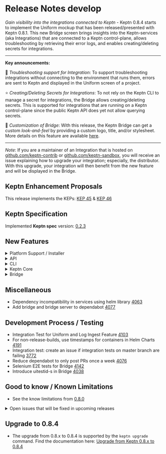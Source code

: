 # Release Notes develop

*Gain visibility into the integrations connected to Keptn* - Keptn 0.8.4 starts to implement the Uniform mockup that has been released/presented with Keptn 0.8.1. This new Bridge screen brings insights into the Keptn-services (aka Integrations) that are connected to a Keptn control-plane, allows troubleshooting by retrieving their error logs, and enables creating/deleting secrets for integrations.

---

**Key announcements:**

:tada: *Troubleshooting support for Integration*: To support troubleshooting integrations without connecting to the environment that runs them, errors are sent to Keptn and displayed in the Uniform screen of a project.

:star: *Creating/Deleting Secrets for Integrations*: To not rely on the Keptn CLI to manage a secret for integrations, the Bridge allows creating/deleting secrets. This is supported for integrations that are running on a Keptn control-plane since the public Keptn API does yet not allow querying secrets.  

:rocket: *Customization of Bridge*: With this release, the Keptn Bridge can get a custom *look-and-feel* by providing a custom logo, title, and/or stylesheet. More details on this feature are available [here](https://github.com/keptn/keptn/tree/0.8.4/bridge#custom-look-and-feel).

---

*Note*: If you are a maintainer of an Integration that is hosted on [github.com/keptn-contrib](https://github.com/keptn-contrib) or [github.com/keptn-sandbox](https://github.com/keptn-sandbox), you will receive an issue explaining how to upgrade your integration; especially, the distributor. With this upgrade, your integration will then benefit from the new feature and will be displayed in the Bridge.  

## Keptn Enhancement Proposals

This release implements the KEPs: [KEP 45](https://github.com/keptn/enhancement-proposals/pull/45) & [KEP 46](https://github.com/keptn/enhancement-proposals/pull/46) 

## Keptn Specification

Implemented **Keptn spec** version: [0.2.3](https://github.com/keptn/spec/tree/0.2.3)

## New Features

<details><summary>Platform Support / Installer</summary>
<p>

- Add readinessProbe to Helm Chart of: keptn, jmeter-service, and helm-service [3648](https://github.com/keptn/keptn/issues/3648)

</p>
</details>

<details><summary>API</summary>
<p>

- Log ingest endpoint for a Keptn-Service [4032](https://github.com/keptn/keptn/issues/4032)
- List all secrets created by secret-service [4061](https://github.com/keptn/keptn/issues/4061)
- Register/Unregister endpoint for registering a Keptn-service that connects to Keptn control-plane [4041](https://github.com/keptn/keptn/issues/4041)

</p>
</details>

<details><summary>CLI</summary>
<p>

- `keptn upgrade`: Improve help messages [3479](https://github.com/keptn/keptn/issues/3479)
- Replace `exechelper.ExecuteCommand` with `keptnutils.ExecuteCommand` [4068](https://github.com/keptn/keptn/issues/4068)
- *Fixed*: Keptn configure bridge output shows error after disabling basic auth [4154](https://github.com/keptn/keptn/issues/4154)
- *Fixed*: Trying to install a different keptn version on the cluster results in error [3959](https://github.com/keptn/keptn/issues/3959)
- *Fixed*: `keptn upgrade` getLatestKeptnRelease returns the wrong version [3841](https://github.com/keptn/keptn/issues/3841)
- *Fixed*: `keptn generate support-archive` not working on windows [4225](https://github.com/keptn/keptn/issues/4225)
- *Fixed*: `keptn uninstall` does not have any effect on cluster [3958](https://github.com/keptn/keptn/issues/3958) 

</p>
</details>

<details><summary>Keptn Core</summary>
<p>

- *general*:
  - `shkeptnspecversion` missing in many Keptn CloudEvents [3408](https://github.com/keptn/keptn/issues/3408)

- *distributor*:
  - Forward log messages of execution plane Keptn-services to Keptn core [4030](https://github.com/keptn/keptn/issues/4030)
  - Send data of subscribed Keptn-services (via distributors) to uniform [4031](https://github.com/keptn/keptn/issues/4031)

- *helm-service*: 
  - *Fixed*: Helm-service lost its resource requests/limits [4250](https://github.com/keptn/keptn/issues/4250)

- *lighthouse-service*:
  - *Fixed*: "Response time degradation in lighthouse-service" when spamming get-sil-events [4065](https://github.com/keptn/keptn/issues/4065)

- *remediation-service*:
  - *Fixed*: Remediation-service lost fallback to `problem type: default` [4254](https://github.com/keptn/keptn/issues/4254)

- *shipyard-controller*: 
  - Define Uniform backend data model [4033](https://github.com/keptn/keptn/issues/4033)
  - *Fixed*: Keptn 0.8.3 shows that it uses specversion 0.2.1 instead of 0.2.2 [4192](https://github.com/keptn/keptn/issues/4192)
  - *Fixed*: Shipyard-controller keeps sending events for tasks with the same name indefinitely [4039](https://github.com/keptn/keptn/issues/4039)


</p>
</details>

<details><summary>Bridge</summary>
<p>

- *Enhancements:*
  - List, create and delete Secrets [4062](https://github.com/keptn/keptn/issues/4062)
  - Bridge downloads and uses customized look and feel on startup [4095](https://github.com/keptn/keptn/issues/4095)
  - Environment layout improvement for service versions [4006](https://github.com/keptn/keptn/issues/4006)
  - Show *Uniform screen* with data fetched from Uniform Backend [4034](https://github.com/keptn/keptn/issues/4034)
  - Improve status information in *Service screen* for failed deployments [4002](https://github.com/keptn/keptn/issues/4002)
  - Show instructions or link for triggering evaluations in stage [4055](https://github.com/keptn/keptn/issues/4055)
  - Mark currently selected stage using a color [3948](https://github.com/keptn/keptn/issues/3948)
  - Update *Service screen* on a regular basis [4049](https://github.com/keptn/keptn/issues/4049)
  - Display running remediations in the *Service screen* [3761](https://github.com/keptn/keptn/issues/3761)

- *Fixes:*
  - Bridge shows `Configure monitoring succeeded`, although dynatrace-service responded with result fail [4073](https://github.com/keptn/keptn/issues/4073)
  - Bridge breaks on "sh.keptn.event.evaluation.triggered" root event [4155](https://github.com/keptn/keptn/issues/4155)
  - Timelines show the wrong selection color for a running stage [4262](https://github.com/keptn/keptn/issues/4262)
  - Bridge runs version check although ENABLE_VERSION_CHECK env is set to "false" [4165](https://github.com/keptn/keptn/issues/4165)
  - Incorrect sequence filter if project is changed or the page is reloaded [4151](https://github.com/keptn/keptn/issues/4151)
  - Evaluation result can be viewed from Sequence but not from *Service screen* [4056](https://github.com/keptn/keptn/issues/4056)
  - Unexpected behavior of scrollbars in environment screen [4149](https://github.com/keptn/keptn/issues/4149)
  - Selection change in heatmap does not always update SLO table - needs second click [4007](https://github.com/keptn/keptn/issues/4007)
  - Environment panels are not updated on approval / finish [4048](https://github.com/keptn/keptn/issues/4048)
  - Sequence is only updated when detail is opened [4130](https://github.com/keptn/keptn/issues/4130)
  - Service tile breaks based on image:tag > `carts:353ff51.1` [4130](https://github.com/keptn/keptn/issues/4130)

</p>
</details>

## Miscellaneous

- Dependency incompatibility in services using helm library [4063](https://github.com/keptn/keptn/issues/4063)
- Add bridge and bridge server to dependabot [4077](https://github.com/keptn/keptn/issues/4077)

## Development Process / Testing

- Integration Test for Uniform and Log Ingest Feature [4103](https://github.com/keptn/keptn/issues/4103)
- For non-release-builds, use timestamps for containers in Helm Charts [4191](https://github.com/keptn/keptn/issues/4191)
- Integration test: create an issue if integration tests on master branch are failing [3772](https://github.com/keptn/keptn/issues/3772)
- Reduce dependabot to only post PRs once a week [4076](https://github.com/keptn/keptn/issues/4076)
- Selenium E2E tests for Bridge [4142](https://github.com/keptn/keptn/issues/4142)
- Introduce uitestid-s in Bridge [4038](https://github.com/keptn/keptn/issues/4038)

## Good to know / Known Limitations

- See the know limitations from [0.8.0](https://github.com/keptn/keptn/releases/tag/0.8.0)

<details><summary>Open issues that will be fixed in upcoming releases</summary>
<p>

  <!--TODO: final check-->
  - Shipyard-controller and Bridge run into errors when using an `image` object for a configuration change [4348](https://github.com/keptn/keptn/issues/4348)
  - Installing/Upgrading Keptn in an air-gapped environment does not work for `configuration-service` and `nats` [4183](https://github.com/keptn/keptn/issues/4183)
  - Selected service is not reset on project change [4166](https://github.com/keptn/keptn/issues/4166)
  - *Response time degradation in configuration-service* when using a Git Upstream (e.g., GitHub) [4066](https://github.com/keptn/keptn/issues/4066)
  - Mongodb OOM crash after flooding it with events [3968](https://github.com/keptn/keptn/issues/3968)
  - Inconsistent usage of user-managed and user_managed causing issues [3624](https://github.com/keptn/keptn/issues/3624)
 
</p>
</details>

## Upgrade to 0.8.4

- The upgrade from 0.8.x to 0.8.4 is supported by the `keptn upgrade` command. Find the documentation here: [Upgrade from Keptn 0.8.x to 0.8.4](https://keptn.sh/docs/0.8.x/operate/upgrade/#upgrade-from-keptn-0-8-3-to-0-8-4)
